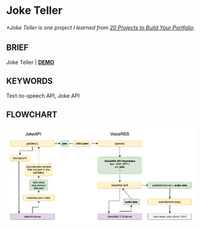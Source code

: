 # Joke Teller

###### \*Joke Teller is one project I learned from [20 Projects to Build Your Portfolio](https://www.udemy.com/course/javascript-web-projects-to-build-your-portfolio-resume/).

## BRIEF

Joke Teller | [**DEMO**](https://howiework.github.io/FIXME/)

## KEYWORDS

Text-to-speech API, Joke API

## FLOWCHART

![Joke Teller flowchart](./Joke-Teller-Flowchart.png 'Joke Teller flowchart')
